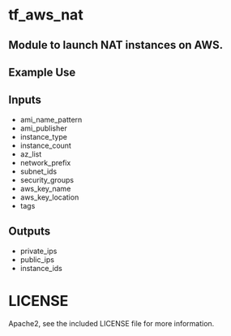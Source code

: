 # tf_aws_nat 

## Module to launch NAT instances on AWS.

## Example Use

## Inputs

  * ami_name_pattern
  * ami_publisher
  * instance_type
  * instance_count
  * az_list
  * network_prefix
  * subnet_ids
  * security_groups
  * aws_key_name
  * aws_key_location
  * tags

## Outputs

  * private_ips
  * public_ips
  * instance_ids

# LICENSE

Apache2, see the included LICENSE file for more information.

